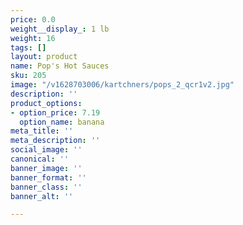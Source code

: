 ```yaml
---
price: 0.0
weight__display_: 1 lb
weight: 16
tags: []
layout: product
name: Pop's Hot Sauces
sku: 205
image: "/v1628703006/kartchners/pops_2_qcr1v2.jpg"
description: ''
product_options:
- option_price: 7.19
  option_name: banana
meta_title: ''
meta_description: ''
social_image: ''
canonical: ''
banner_image: ''
banner_format: ''
banner_class: ''
banner_alt: ''

---
```

